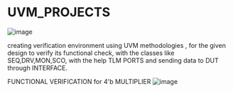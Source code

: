 # UVM_PROJECTS
![image](https://github.com/user-attachments/assets/525de626-3cf0-40fc-bbb4-feb265cc1aaa)

creating verification environment using UVM methodologies , for the given design to verify its functional check, with the classes like SEQ,DRV,MON,SCO, with the help TLM PORTS and sending data to DUT through INTERFACE.

FUNCTIONAL VERIFICATION for 4'b MULTIPLIER
![image](https://github.com/user-attachments/assets/74358352-d2af-468a-baeb-2f1d0a65a1f8)

